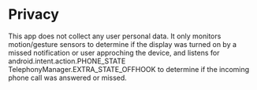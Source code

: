 # Privacy
This app does not collect any user personal data.
It only monitors motion/gesture sensors to determine if the display was turned on by a missed notification or user approching the device, and listens for android.intent.action.PHONE_STATE TelephonyManager.EXTRA_STATE_OFFHOOK to determine if the incoming phone call was answered or missed.
